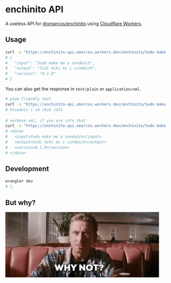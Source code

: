 # enchinito API

A useless API for [@xmarcos/enchinito](https://github.com/xmarcos/enchinito) using [Cloudflare Workers](https://workers.cloudflare.com/).

## Usage

```bash
curl -s "https://enchinito-api.xmarcos.workers.dev/enchinito/Sudo make me a sandwich" | jq .
# {
#   "input": "Sudo make me a sandwich",
#   "output": "Sidi miki mi i sindwich",
#   "version": "0.1.0"
# }
```

You can also get the response in `text/plain` or `application/xml`.

```bash
# pipe-friendly text
curl -s "https://enchinito-api.xmarcos.workers.dev/enchinito/Sudo make me a sandwich" -H "Accept: text/plain" | rev
# hciwdnis i im ikim idiS

# verbose xml, if you are into that
curl -s "https://enchinito-api.xmarcos.workers.dev/enchinito/Sudo make me a sandwich" -H "Accept: application/xml" | xq
# <data>
#   <input>Sudo make me a sandwich</input>
#   <output>Sidi miki mi i sindwich</output>
#   <version>0.1.0</version>
# </data>
```

## Development

```bash
wrangler dev
# 🤞
```

## But why?

<img src="images/why-not.gif" />
